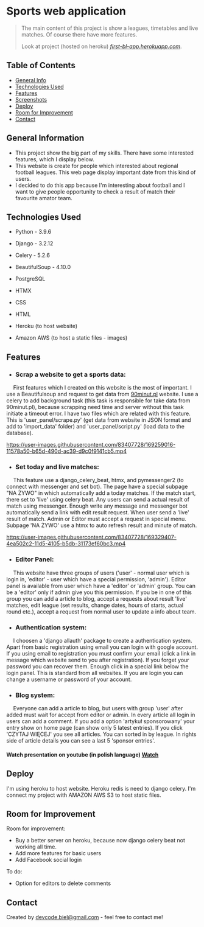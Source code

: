# Sports web application
> The main content of this project is show a leagues, timetables and live matches. Of course there have more features.
> 
> Look at project (hosted on heroku) [_first-bl-app.herokuapp.com_](https://first-bl-app.herokuapp.com/). <!-- If you have the project hosted somewhere, include the link here. -->

## Table of Contents
* [General Info](#general-information)
* [Technologies Used](#technologies-used)
* [Features](#features)
* [Screenshots](#screenshots)
* [Deploy](#deploy)
* [Room for Improvement](#room-for-improvement)
* [Contact](#contact)
<!-- * [License](#license) -->


## General Information
- This project show the big part of my skills. There have some interested features, which I display below.
- This website is create for people which interested about regional football leagues. This web page display important date from this kind of users.
- I decided to do this app because I'm interesting about football and I want to give people opportunity to check a result of match their favourite amator team.
<!-- You don't have to answer all the questions - just the ones relevant to your project. -->


## Technologies Used
- Python - 3.9.6
- Django - 3.2.12
- Celery - 5.2.6
- BeautifulSoup - 4.10.0
- PostgreSQL
- HTMX
- CSS
- HTML

- Heroku (to host website)
- Amazon AWS (to host a static files - images)

## Features
- ### Scrap a website to get a sports data:
&emsp; First features which I created on this website is the most of important. I use a Beautifulsoup and request to get data from [90minut.pl](http://www.90minut.pl/)  website. I use a celery to add background task (this task is responsible for take data from 90minut.pl), because scrapping need time and server without this task initiate a timeout error. I have two files which are related with this feature. This is 'user_panel/scrape.py' (get data from website in JSON format and add to 'import_data' folder) and 'user_panel/script.py' (load data to the database).



https://user-images.githubusercontent.com/83407728/169259016-11578a50-b65d-490d-ac39-d9c0f9141cb5.mp4


 - ### Set today and live matches:
&emsp; This feature use a django_celery_beat, htmx, and pymessenger2 (to connect with messenger and set bot). The page have a special subpage "NA ŻYWO" in which automatically add a today matches. If the match start, there set to 'live' using celery beat. Any users can send a actual result of match using messenger. Enough write any message and messenger bot automatically send a link with edit result request. When user send a 'live' result of match. Admin or Editor must accept a request in special menu. Subpage 'NA ŻYWO' use a htmx to auto refresh result and minute of match. 


https://user-images.githubusercontent.com/83407728/169329407-4ea502c2-11d5-4105-b5db-31173ef60bc3.mp4


 - ### Editor Panel:
&emsp; This website have three groups of users ('user' - normal user which is login in, 'editor' - user which have a special permission, 'admin'). Editor panel is available from user which have a 'editor' or 'admin' group. You can be a 'editor' only if admin give you this permission. If you be in one of this group you can add a article to blog, accept a requests about result 'live' matches, edit league (set results, change dates, hours of starts, actual round etc.), accept a request from normal user to update a info about team.

 - ### Authentication system:
 &emsp; I choosen a 'django allauth' package to create a authentication system. Apart from basic registration using email you can login with google account. If you using email to registration you must confirm your email (click a link in message which website send to you after registration). If you forget your password you can recover them. Enough click in a special link below the login panel. This is standard from all websites. If you are login you can change a username or password of your account. 
 
 - ### Blog system:
 &emsp; Everyone can add a article to blog, but users with group 'user' after added must wait for accept from editor or admin. In every article all login in users can add a comment. If you add a option 'artykuł sponsorowany' your entry show on home page (can show only 5 latest entries). If you click 'CZYTAJ WIĘCEJ' you see all articles. You can sorted in by league. In rights side of article details you can see a last 5 'sponsor entries'. 
 
 #### Watch presentation on youtube (in polish language) [Watch](https://www.youtube.com/watch?v=tN_QU9bzfv8&ab_channel=KrystianBiel)

## Deploy
I'm using heroku to host website. Heroku redis is need to django celery. I'm connect my project with AMAZON AWS S3 to host static files. 


## Room for Improvement

Room for improvement:
- Buy a better server on heroku, because now django celery beat not working all time.
- Add more features for basic users
- Add Facebook social login

To do:
- Option for editors to delete comments


## Contact
Created by [devcode.biel@gmail.com](devcode.biel@gmail.com) - feel free to contact me!


<!-- Optional -->
<!-- ## License -->
<!-- This project is open source and available under the [... License](). -->

<!-- You don't have to include all sections - just the one's relevant to your project -->
